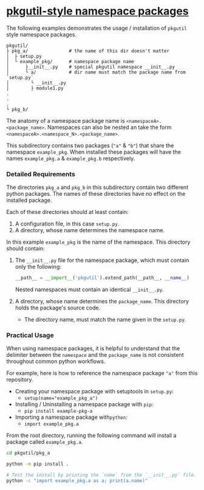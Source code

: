 # [pkgutil-style namespace packages](https://packaging.python.org/guides/packaging-namespace-packages/#pkgutil-style-namespace-packages)

The following examples demonstrates the usage / installation of `pkgutil` style namespace packages. 

```
pkgutil/
├ pkg_a/               # the name of this dir doesn't matter
│  ├ setup.py
│  └ example_pkg/      # namespace package name
│      ├__init__.py    # special pkgutil namespace __init__.py
│      └ a/            # dir name must match the package name from `setup.py`
│        └ __init__.py
│        ├ module1.py
.
.
.
└ pkg_b/
```

The anatomy of a namespace package name is `<namespaceA>.<package_name>`.
Namespaces can also be nested an take the form `<namespaceA>.<namespace_N>.<package_name>`.

This subdirectory contains two packages (`"a"` & `"b"`) that share the namespace `example_pkg`.
When installed these packages will have the names `example_pkg.a` & `example_pkg.b` respectively.

### Detailed Requirements
The directories `pkg_a` and `pkg_b` in this subdirectory contain two different python packages. 
The names of these directories have no effect on the installed package.

Each of these directories should at least contain:
1.  A configuration file, in this case `setup.py`.
2.  A directory, whose name determines the namespace name.

In this example `example_pkg` is the name of the namespace. This directory should contain:
1. The `__init__.py` file for the namespace package, which must contain only the following:
    ```python
    __path__ = __import__('pkgutil').extend_path(__path__, __name__)
    ```
    Nested namespaces must contain an identical `__init__.py`.

2. A directory, whose name determines the `package_name`. This directory holds the package's source code.
    - The directory name, must match the name given in the `setup.py`.

### Practical Usage
When using namespace packages, it is helpful to understand that the delimiter between the 
`namespace` and the `package_name` is not consistent throughout common python workflows.

For example, here is how to reference the namespace package `"a"` from this repository.
- Creating your namespace package with setuptools in `setup.py`:
    - `setup(name="example_pkg_a")`
- Installing / Uninstalling a namespace package with `pip`:
    - `pip install example-pkg-a`
- Importing a namespace package with`python`:
    - `import example_pkg.a`

From the root directory, running the following command will install a package called `example_pkg.a`.

```bash
cd pkgutil/pkg_a

python -m pip install .

# Test the install by printing the `name` from the `__init__.py` file.
python -c "import example_pkg.a as a; print(a.name)"
```
